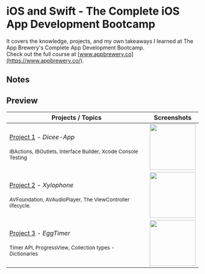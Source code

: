 # iOS and Swift - The Complete iOS App Development Bootcamp

It covers the knowledge, projects, and my own takeaways I learned at The App Brewery's Complete App Development Bootcamp.
<br>Check out the full course at [www.appbrewery.co](https://www.appbrewery.co/).


## Notes



## Preview


Projects / Topics                                                           | Screenshots
---                                                                         |---
[Project 1](01-Project1) - *Dicee-App* <br/>                                         <br/><sub> IBActions, IBOutlets, Interface Builder, Xcode Console Testing                  </sub>  |<img width="120"  src="https://github.com/ogulcandeniz-inac/iOS-Swift-Bootcamp/assets/109241786/973e7c23-bdc9-483f-a4f6-57d7603df4f0">|
[Project 2](02-Project2) - *Xylophone* <br/>                                         <br/><sub> AVFoundation, AVAudioPlayer, The ViewController lifecycle.                      </sub>  |<img width="120"  src="https://github.com/ogulcandeniz-inac/iOS-Swift-Bootcamp/assets/109241786/44d048d5-f898-4975-9445-df64cec0558c">|
[Project 3](03-Project3) - *EggTimer* <br/>                                          <br/><sub> Timer API, ProgressView, Collection types - Dictionaries                        </sub>  |<img width="120"  src="https://github.com/ogulcandeniz-inac/iOS-Swift-Bootcamp/assets/109241786/2e847010-a44d-4ad0-a276-cbe0e5acd559">|

